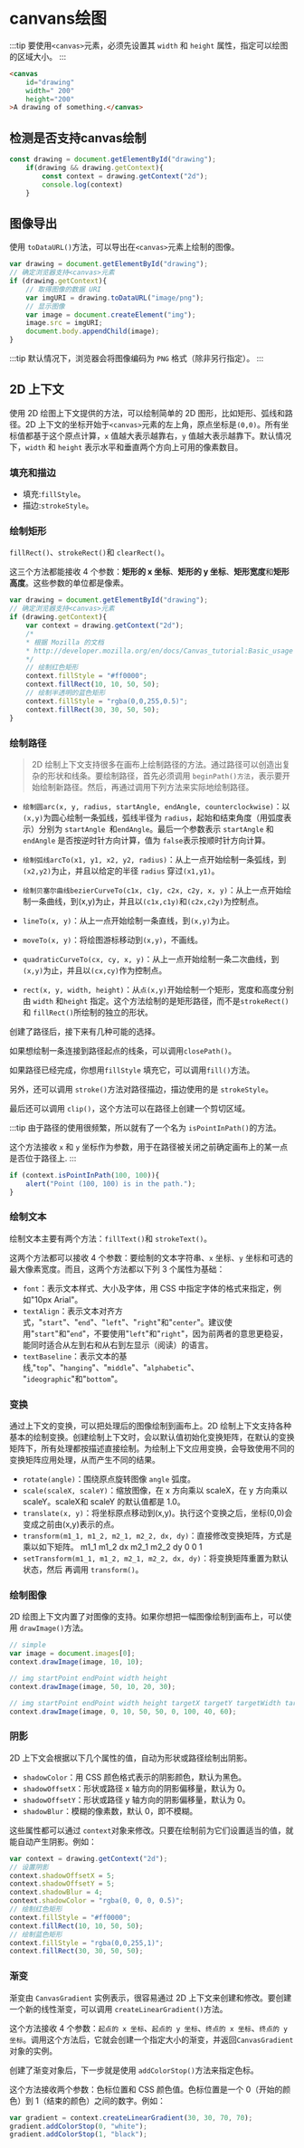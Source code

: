 # canvans绘图

:::tip
要使用`<canvas>`元素，必须先设置其 `width` 和 `height` 属性，指定可以绘图的区域大小。
:::

```html
<canvas 
	id="drawing" 
	width=" 200" 
	height="200"
>A drawing of something.</canvas>
```

## 检测是否支持canvas绘制
```javascript
const drawing = document.getElementById("drawing");
	if(drawing && drawing.getContext){
    	const context = drawing.getContext("2d");
        console.log(context)
    }
```

## 图像导出
使用 `toDataURL()`方法，可以导出在`<canvas>`元素上绘制的图像。

```javascript
var drawing = document.getElementById("drawing"); 
// 确定浏览器支持<canvas>元素
if (drawing.getContext){ 
    // 取得图像的数据 URI 
    var imgURI = drawing.toDataURL("image/png"); 
    // 显示图像
    var image = document.createElement("img"); 
    image.src = imgURI; 
    document.body.appendChild(image); 
}
```

:::tip
默认情况下，浏览器会将图像编码为 `PNG` 格式（除非另行指定）。
:::


## 2D 上下文

使用 2D 绘图上下文提供的方法，可以绘制简单的 2D 图形，比如矩形、弧线和路径。2D 上下文的坐标开始于`<canvas>`元素的左上角，原点坐标是`(0,0)`。所有坐标值都基于这个原点计算，`x` 值越大表示越靠右，`y` 值越大表示越靠下。默认情况下，`width` 和 `height` 表示水平和垂直两个方向上可用的像素数目。

### 填充和描边

- 填充:`fillStyle`。
- 描边:`strokeStyle`。

### 绘制矩形

`fillRect()`、`strokeRect()`和 `clearRect()`。

这三个方法都能接收 4 个参数：**矩形的 x 坐标**、**矩形的 y 坐标**、**矩形宽度**和**矩形高度**。这些参数的单位都是像素。

```javascript
var drawing = document.getElementById("drawing"); 
// 确定浏览器支持<canvas>元素
if (drawing.getContext){ 
    var context = drawing.getContext("2d"); 
    /* 
    * 根据 Mozilla 的文档
    * http://developer.mozilla.org/en/docs/Canvas_tutorial:Basic_usage 
    */ 
    // 绘制红色矩形
    context.fillStyle = "#ff0000"; 
    context.fillRect(10, 10, 50, 50); 
    // 绘制半透明的蓝色矩形
    context.fillStyle = "rgba(0,0,255,0.5)"; 
    context.fillRect(30, 30, 50, 50); 
}
```

### 绘制路径


> 2D 绘制上下文支持很多在画布上绘制路径的方法。通过路径可以创造出复杂的形状和线条。要绘制路径，首先必须调用 `beginPath()方法`，表示要开始绘制新路径。然后，再通过调用下列方法来实际地绘制路径。

- `绘制圆arc(x, y, radius, startAngle, endAngle, counterclockwise)`：以`(x,y)`为圆心绘制一条弧线，弧线半径为 `radius`，起始和结束角度（用弧度表示）分别为 `startAngle `和`endAngle`。最后一个参数表示 `startAngle` 和 `endAngle` 是否按逆时针方向计算，值为 `false`表示按顺时针方向计算。

- `绘制弧线arcTo(x1, y1, x2, y2, radius)`：从上一点开始绘制一条弧线，到`(x2,y2)`为止，并且以给定的半径 `radius` 穿过`(x1,y1)`。

- `绘制贝塞尔曲线bezierCurveTo(c1x, c1y, c2x, c2y, x, y)`：从上一点开始绘制一条曲线，到(x,y)为止，并且以`(c1x,c1y)`和`(c2x,c2y)`为控制点。

- `lineTo(x, y)`：从上一点开始绘制一条直线，到`(x,y)`为止。

- `moveTo(x, y)`：将绘图游标移动到`(x,y)`，不画线。

- `quadraticCurveTo(cx, cy, x, y)`：从上一点开始绘制一条二次曲线，到`(x,y)`为止，并且以`(cx,cy)`作为控制点。

- `rect(x, y, width, height)`：从`点(x,y)`开始绘制一个矩形，宽度和高度分别由 `width` 和`height` 指定。这个方法绘制的是矩形路径，而不是`strokeRect()`和 `fillRect()`所绘制的独立的形状。


创建了路径后，接下来有几种可能的选择。

如果想绘制一条连接到路径起点的线条，可以调用`closePath()`。

如果路径已经完成，你想用`fillStyle` 填充它，可以调用`fill()`方法。

另外，还可以调用 `stroke()`方法对路径描边，描边使用的是 `strokeStyle`。

最后还可以调用 `clip()`，这个方法可以在路径上创建一个剪切区域。

:::tip
由于路径的使用很频繁，所以就有了一个名为 `isPointInPath()`的方法。

这个方法接收 `x` 和 `y` 坐标作为参数，用于在路径被关闭之前确定画布上的某一点是否位于路径上.
:::

```javascript
if (context.isPointInPath(100, 100)){ 
    alert("Point (100, 100) is in the path."); 
}
```

### 绘制文本

绘制文本主要有两个方法：`fillText()`和 `strokeText()`。

这两个方法都可以接收 4 个参数：要绘制的文本字符串、`x` 坐标、`y` 坐标和可选的最大像素宽度。而且，这两个方法都以下列 3 个属性为基础：

- `font`：表示文本样式、大小及字体，用 CSS 中指定字体的格式来指定，例如"10px Arial"。
- `textAlign`：表示文本对齐方式，"`start`"、"`end`"、"`left`"、"`right`"和"`center`"。建议使用"`start`"和"`end`"，不要使用"`left`"和"`right`"，因为前两者的意思更稳妥，能同时适合从左到右和从右到左显示（阅读）的语言。
- `textBaseline`：表示文本的基线,"`top`"、"`hanging`"、"`middle`"、"`alphabetic`"、
"`ideographic`"和"`bottom`"。

### 变换

通过上下文的变换，可以把处理后的图像绘制到画布上。2D 绘制上下文支持各种基本的绘制变换。创建绘制上下文时，会以默认值初始化变换矩阵，在默认的变换矩阵下，所有处理都按描述直接绘制。为绘制上下文应用变换，会导致使用不同的变换矩阵应用处理，从而产生不同的结果。

- `rotate(angle)`：围绕原点旋转图像 `angle` 弧度。
- `scale(scaleX, scaleY)`：缩放图像，在 x 方向乘以 scaleX，在 y 方向乘以 scaleY。scaleX和 scaleY 的默认值都是 1.0。 
- `translate(x, y)`：将坐标原点移动到(x,y)。执行这个变换之后，坐标(0,0)会变成之前由(x,y)表示的点。
- `transform(m1_1, m1_2, m2_1, m2_2, dx, dy)`：直接修改变换矩阵，方式是乘以如下矩阵。
		m1_1 m1_2 dx 
		m2_1 m2_2 dy 
		0 0 1 
- `setTransform(m1_1, m1_2, m2_1, m2_2, dx, dy)`：将变换矩阵重置为默认状态，然后
再调用 `transform()`。

### 绘制图像

2D 绘图上下文内置了对图像的支持。如果你想把一幅图像绘制到画布上，可以使用 `drawImage()`方法。

```javascript
// simple
var image = document.images[0]; 
context.drawImage(image, 10, 10);

// img startPoint endPoint width height
context.drawImage(image, 50, 10, 20, 30);

// img startPoint endPoint width height targetX targetY targetWidth targetHeight
context.drawImage(image, 0, 10, 50, 50, 0, 100, 40, 60);
```

### 阴影

2D 上下文会根据以下几个属性的值，自动为形状或路径绘制出阴影。

- `shadowColor`：用 CSS 颜色格式表示的阴影颜色，默认为黑色。
- `shadowOffsetX`：形状或路径 x 轴方向的阴影偏移量，默认为 0。 
- `shadowOffsetY`：形状或路径 y 轴方向的阴影偏移量，默认为 0。
- `shadowBlur`：模糊的像素数，默认 0，即不模糊。

这些属性都可以通过 `context`对象来修改。只要在绘制前为它们设置适当的值，就能自动产生阴影。例如：

```javascript
var context = drawing.getContext("2d"); 
// 设置阴影
context.shadowOffsetX = 5; 
context.shadowOffsetY = 5; 
context.shadowBlur = 4; 
context.shadowColor = "rgba(0, 0, 0, 0.5)"; 
// 绘制红色矩形
context.fillStyle = "#ff0000"; 
context.fillRect(10, 10, 50, 50); 
// 绘制蓝色矩形
context.fillStyle = "rgba(0,0,255,1)";
context.fillRect(30, 30, 50, 50);
```

### 渐变

渐变由 `CanvasGradient` 实例表示，很容易通过 2D 上下文来创建和修改。要创建一个新的线性渐变，可以调用 `createLinearGradient()`方法。

这个方法接收 4 个参数：`起点的 x 坐标`、`起点的 y 坐标`、`终点的 x 坐标`、`终点的 y 坐标`。调用这个方法后，它就会创建一个指定大小的渐变，并返回`CanvasGradient` 对象的实例。

创建了渐变对象后，下一步就是使用 `addColorStop()`方法来指定色标。

这个方法接收两个参数：色标位置和 CSS 颜色值。色标位置是一个 0（开始的颜色）到 1（结束的颜色）之间的数字。例如：

```javascript
var gradient = context.createLinearGradient(30, 30, 70, 70); 
gradient.addColorStop(0, "white"); 
gradient.addColorStop(1, "black");
```